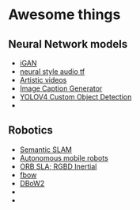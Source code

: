 # Awesome things
## Neural Network models
* [iGAN](https://github.com/mnielsen/iGAN)
* [neural style audio tf](https://github.com/DmitryUlyanov/neural-style-audio-tf)
* [Artistic videos](https://github.com/manuelruder/artistic-videos)
* [Image Caption Generator](https://github.com/dabasajay/Image-Caption-Generator)
* [YOLOV4 Custom Object Detection](https://github.com/clivan/YOLOV4-Custom-Object-Detection)
* 

  ## Robotics
* [Semantic SLAM](https://github.com/floatlazer/semantic_slam)
* [Autonomous mobile robots](https://github.com/jdgalviss/autonomous_mobile_robot)
* [ORB SLA; RGBD Inertial](https://github.com/xiefei2929/ORB_SLAM3-RGBD-Inertial)
* [fbow](https://github.com/rmsalinas/fbow)
* [DBoW2](https://github.com/dorian3d/DBoW2)
* 
* 
